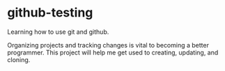 # github-testing
Learning how to use git and github.

Organizing projects and tracking changes is vital to becoming a better programmer.  This project will help 
me get used to creating, updating, and cloning.
